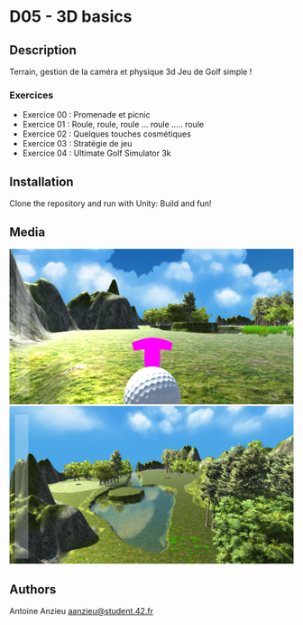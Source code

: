 # D05 - 3D basics

## Description

Terrain, gestion de la caméra et physique 3d
Jeu de Golf simple !

### Exercices

- Exercice 00 : Promenade et picnic
- Exercice 01 : Roule, roule, roule ... roule ..... roule
- Exercice 02 : Quelques touches cosmétiques
- Exercice 03 : Stratégie de jeu
- Exercice 04 : Ultimate Golf Simulator 3k

## Installation

Clone the repository and run with Unity:
Build and fun!

## Media

![screen1](ScreenShot/screen1.png)
![screen2](ScreenShot/screen2.png)

## Authors

Antoine Anzieu
aanzieu@student.42.fr
